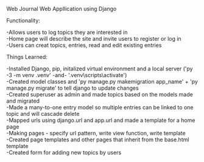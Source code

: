 Web Journal Web Appllication using Django  

Functionality:  

  -Allows users to log topics they are interested in  
  -Home page will describe the site and invite users to register or log in  
  -Users can creat topics, entries, read and edit existing entries  

Things Learned:  

-Installed Django, pip, initalized virtual environment and a local server ('py -3 -m venv .venv' -and- '.venv\scripts\activate')  
-Created model classes and 'py manage.py makemigration app_name' + 'py manage.py migrate' to tell django to update changes  
-Created superuser as admin and made topics based on the models made and migrated  
-Made a many-to-one entry model so multiple entries can be linked to one topic and will cascade delete  
-Mapped urls using django.url and app.url and made a template for a home page  
-Making pages - specify url pattern, write view function, write template  
-Created page templates and other pages that inherit from the base.html template  
-Created form for adding new topics by users
